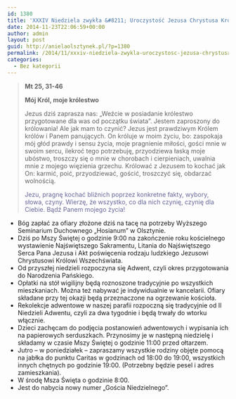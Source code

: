 ```yaml
---
id: 1380
title: 'XXXIV Niedziela zwykła &#8211; Uroczystość Jezusa Chrystusa Króla Wszechświata'
date: 2014-11-23T22:06:59+00:00
author: admin
layout: post
guid: http://anielaolsztynek.pl/?p=1380
permalink: /2014/11/xxxiv-niedziela-zwykla-uroczystosc-jezusa-chrystusa-krola-wszechswiata-3/
categories:
  - Bez kategorii
---
```

> **Mt 25, 31-46**
> 
> **Mój Król, moje królestwo**
> 
> Jezus dziś zaprasza nas: &#8222;Weźcie w posiadanie królestwo przygotowane dla was od początku świata&#8221;. Jestem zaproszony do królowania! Ale jak mam to czynić? Jezus jest prawdziwym Królem królów i Panem panujących. On króluje w moim życiu, bo: zaspokaja mój głód prawdy i sensu życia, moje pragnienie miłości, gości mnie w swoim sercu, ilekroć tego potrzebuję, przyodziewa łaską moje ubóstwo, troszczy się o mnie w chorobach i cierpieniach, uwalnia mnie z mojego więzienia grzechu. Królować z Jezusem to kochać jak On: karmić, poić, przyodziewać, gościć, troszczyć się, obdarzać wolnością.
> 
> <span style="color: #666699;">Jezu, pragnę kochać bliźnich poprzez konkretne fakty, wybory, słowa, czyny. Wierzę, że wszystko, co dla nich czynię, czynię dla Ciebie. Bądź Panem mojego życia! </span>

  * Bóg zapłać za ofiary złożone dziś na tacę na potrzeby Wyższego Seminarium Duchownego &#8222;Hosianum&#8221; w Olsztynie.
  * Dziś po Mszy Świętej o godzinie 9:00 na zakończenie roku kościelnego wystawienie Najświętszego Sakramentu, Litania do Najświętszego Serca Pana Jezusa i Akt poświęcenia rodzaju ludzkiego Jezusowi Chrystusowi Królowi Wszechświata.
  * Od przyszłej niedzieli rozpoczyna się Adwent, czyli okres przygotowania do Narodzenia Pańskiego.
  * Opłatki na stół wigilijny będą roznoszone tradycyjnie po wszystkich mieszkaniach. Można też nabywać je indywidualnie w kancelarii. Ofiary składane przy tej okazji będą przeznaczone na ogrzewanie kościoła.
  * Rekolekcje adwentowe w naszej parafii rozpoczną się tradycyjnie od II Niedzieli Adwentu, czyli za dwa tygodnie i będą trwały do wtorku włącznie.
  * Dzieci zachęcam do podjęcia postanowień adwentowych i wypisania ich na papierowych serduszkach. Przynosimy je w następną niedzielę i składamy w czasie Mszy Świętej o godzinie 11:00 przed ołtarzem.
  * Jutro &#8211; w poniedziałek &#8211; zapraszamy wszystkie rodziny objęte pomocą na jabłka do punktu Caritas w godzinach od 18:00 do 19:00, wszystkich innych chętnych po godzinie 19:00. (Potrzebny będzie pesel i adres zamieszkania).
  * W środę Msza Święta o godzinie 8:00.
  * Jest do nabycia nowy numer &#8222;Gościa Niedzielnego&#8221;.